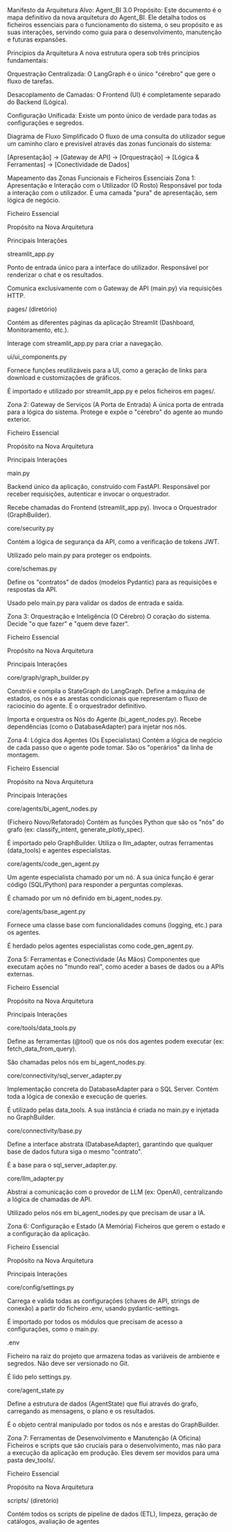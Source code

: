 Manifesto da Arquitetura Alvo: Agent_BI 3.0
Propósito: Este documento é o mapa definitivo da nova arquitetura do Agent_BI. Ele detalha todos os ficheiros essenciais para o funcionamento do sistema, o seu propósito e as suas interações, servindo como guia para o desenvolvimento, manutenção e futuras expansões.

Princípios da Arquitetura
A nova estrutura opera sob três princípios fundamentais:

Orquestração Centralizada: O LangGraph é o único "cérebro" que gere o fluxo de tarefas.

Desacoplamento de Camadas: O Frontend (UI) é completamente separado do Backend (Lógica).

Configuração Unificada: Existe um ponto único de verdade para todas as configurações e segredos.

Diagrama de Fluxo Simplificado
O fluxo de uma consulta do utilizador segue um caminho claro e previsível através das zonas funcionais do sistema:

[Apresentação] -> [Gateway de API] -> [Orquestração] -> [Lógica & Ferramentas] -> [Conectividade de Dados]

Mapeamento das Zonas Funcionais e Ficheiros Essenciais
Zona 1: Apresentação e Interação com o Utilizador (O Rosto)
Responsável por toda a interação com o utilizador. É uma camada "pura" de apresentação, sem lógica de negócio.

Ficheiro Essencial

Propósito na Nova Arquitetura

Principais Interações

streamlit_app.py

Ponto de entrada único para a interface do utilizador. Responsável por renderizar o chat e os resultados.

Comunica exclusivamente com o Gateway de API (main.py) via requisições HTTP.

pages/ (diretório)

Contém as diferentes páginas da aplicação Streamlit (Dashboard, Monitoramento, etc.).

Interage com streamlit_app.py para criar a navegação.

ui/ui_components.py

Fornece funções reutilizáveis para a UI, como a geração de links para download e customizações de gráficos.

É importado e utilizado por streamlit_app.py e pelos ficheiros em pages/.

Zona 2: Gateway de Serviços (A Porta de Entrada)
A única porta de entrada para a lógica do sistema. Protege e expõe o "cérebro" do agente ao mundo exterior.

Ficheiro Essencial

Propósito na Nova Arquitetura

Principais Interações

main.py

Backend único da aplicação, construído com FastAPI. Responsável por receber requisições, autenticar e invocar o orquestrador.

Recebe chamadas do Frontend (streamlit_app.py). Invoca o Orquestrador (GraphBuilder).

core/security.py

Contém a lógica de segurança da API, como a verificação de tokens JWT.

Utilizado pelo main.py para proteger os endpoints.

core/schemas.py

Define os "contratos" de dados (modelos Pydantic) para as requisições e respostas da API.

Usado pelo main.py para validar os dados de entrada e saída.

Zona 3: Orquestração e Inteligência (O Cérebro)
O coração do sistema. Decide "o que fazer" e "quem deve fazer".

Ficheiro Essencial

Propósito na Nova Arquitetura

Principais Interações

core/graph/graph_builder.py

Constrói e compila o StateGraph do LangGraph. Define a máquina de estados, os nós e as arestas condicionais que representam o fluxo de raciocínio do agente. É o orquestrador definitivo.

Importa e orquestra os Nós do Agente (bi_agent_nodes.py). Recebe dependências (como o DatabaseAdapter) para injetar nos nós.

Zona 4: Lógica dos Agentes (Os Especialistas)
Contém a lógica de negócio de cada passo que o agente pode tomar. São os "operários" da linha de montagem.

Ficheiro Essencial

Propósito na Nova Arquitetura

Principais Interações

core/agents/bi_agent_nodes.py

(Ficheiro Novo/Refatorado) Contém as funções Python que são os "nós" do grafo (ex: classify_intent, generate_plotly_spec).

É importado pelo GraphBuilder. Utiliza o llm_adapter, outras ferramentas (data_tools) e agentes especialistas.

core/agents/code_gen_agent.py

Um agente especialista chamado por um nó. A sua única função é gerar código (SQL/Python) para responder a perguntas complexas.

É chamado por um nó definido em bi_agent_nodes.py.

core/agents/base_agent.py

Fornece uma classe base com funcionalidades comuns (logging, etc.) para os agentes.

É herdado pelos agentes especialistas como code_gen_agent.py.

Zona 5: Ferramentas e Conectividade (As Mãos)
Componentes que executam ações no "mundo real", como aceder a bases de dados ou a APIs externas.

Ficheiro Essencial

Propósito na Nova Arquitetura

Principais Interações

core/tools/data_tools.py

Define as ferramentas (@tool) que os nós dos agentes podem executar (ex: fetch_data_from_query).

São chamadas pelos nós em bi_agent_nodes.py.

core/connectivity/sql_server_adapter.py

Implementação concreta do DatabaseAdapter para o SQL Server. Contém toda a lógica de conexão e execução de queries.

É utilizado pelas data_tools. A sua instância é criada no main.py e injetada no GraphBuilder.

core/connectivity/base.py

Define a interface abstrata (DatabaseAdapter), garantindo que qualquer base de dados futura siga o mesmo "contrato".

É a base para o sql_server_adapter.py.

core/llm_adapter.py

Abstrai a comunicação com o provedor de LLM (ex: OpenAI), centralizando a lógica de chamadas de API.

Utilizado pelos nós em bi_agent_nodes.py que precisam de usar a IA.

Zona 6: Configuração e Estado (A Memória)
Ficheiros que gerem o estado e a configuração da aplicação.

Ficheiro Essencial

Propósito na Nova Arquitetura

Principais Interações

core/config/settings.py

Carrega e valida todas as configurações (chaves de API, strings de conexão) a partir do ficheiro .env, usando pydantic-settings.

É importado por todos os módulos que precisam de acesso a configurações, como o main.py.

.env

Ficheiro na raiz do projeto que armazena todas as variáveis de ambiente e segredos. Não deve ser versionado no Git.

É lido pelo settings.py.

core/agent_state.py

Define a estrutura de dados (AgentState) que flui através do grafo, carregando as mensagens, o plano e os resultados.

É o objeto central manipulado por todos os nós e arestas do GraphBuilder.

Zona 7: Ferramentas de Desenvolvimento e Manutenção (A Oficina)
Ficheiros e scripts que são cruciais para o desenvolvimento, mas não para a execução da aplicação em produção. Eles devem ser movidos para uma pasta dev_tools/.

Ficheiro Essencial

Propósito na Nova Arquitetura

scripts/ (diretório)

Contém todos os scripts de pipeline de dados (ETL), limpeza, geração de catálogos, avaliação de agentes

